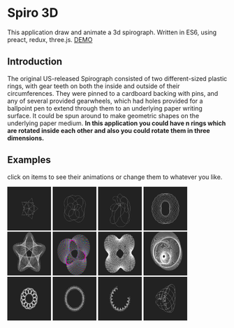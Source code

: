 # Spiro 3D

This application draw and animate a 3d spirograph. Written in ES6, using preact, redux, three.js. [DEMO](https://fingerpich.github.io/spiro3d/?QRQD1EQW2VS20VC1VPFqVQW10VS6VC1VPFqVQW10VS1VC54VPTqeVD2EQW10VS5VC1VPFqeVD3EeqVOQAFVHTqq)

## Introduction

The original US-released Spirograph consisted of two different-sized plastic rings, with gear teeth on both the inside and outside of their circumferences. They were pinned to a cardboard backing with pins, and any of several provided gearwheels, which had holes provided for a ballpoint pen to extend through them to an underlying paper writing surface. It could be spun around to make geometric shapes on the underlying paper medium.
**In this application you could have n rings which are rotated inside each other and also you could rotate them in three dimensions.**

## Examples
click on items to see their animations or change them to whatever you like.
 
[<img src="./examples/twisting star.png" width="100">](https://fingerpich.github.io/spiro3d/?QRQD1EQW8VS3VC89449VPTXVQW8VS28VC1VPFXZVD2EZVD3EZXVOQAFVHFVGTVJ20VI20XX )
[<img src="./examples/bubbles spin.png" width="100">](https://fingerpich.github.io/spiro3d/?QRQD1EQW2VS20VC91700VPTXVQW10VS6VC656VPTXVQW10VS1VC249VPFXZVD2EZVD3EZXVOQAFVHFVGTVJ360VI360XX)
[<img src="./examples/circulate source 3d.png" width="100">](https://fingerpich.github.io/spiro3d/?QRQD1EQW2VS20VC98799VPFXVQW10VS6VC2825VPTXVQW10VS1VC1520VPFXZVD2EQW10VS5VC614VPFXZVD3EZXVOQAFVHFVGTVJ360VI360XX)
[<img src="./examples/spining two galaxy.png" width="100">](https://fingerpich.github.io/spiro3d/?QRQD1EQW7VS3VC98692VPFXVQW2VS73VC2484VPFXVQW16VS19VC1152VPTXZVD2EZVD3EZXVOQAFVHFVGTVJ360VI360XX)
[<img src="./examples/swirl star.png" width="100">](https://fingerpich.github.io/spiro3d/?QRQD1EQW7VS2VC469VPFXVQW24VS212VC17809VPTXZVD2EZVD3EZXVOQAFVHFVGTVI320VJ320XX)
[<img src="./examples/animate RGB circles.png" width="100">](https://fingerpich.github.io/spiro3d/?QRQD1EQW10VS91VC57VPFXVQW7VS120VC10855VPTXZVD2EZVD3EZXVOQAFVHTVGTVI360VJ360XX)
[<img src="./examples/infinite.png" width="100">](https://fingerpich.github.io/spiro3d/?QRQD1EQW10VS91VC48VPFXVQW7VS120VC30054VPTXZVD2EZVD3EZXVOQAFVHFVGTVI273VJ364XX)
[<img src="./examples/multiverse.png" width="100">](https://fingerpich.github.io/spiro3d/?QRQD1EQW3VS90VC175VPFXVQW5VS1VC61405VPFXVQW8VS91VC7160VPTXZVD2EZVD3EZXVOQAFVHFVGTVI360VJ360XX)
[<img src="./examples/rose.png" width="100">](https://fingerpich.github.io/spiro3d/?QRQD1EQW3VS91VC175VPFXVQW7VS7VC57649VPTXZVD2EZVD3EZXVOQAFVHFVGTVI360VJ360XX)
[<img src="./examples/fencing.png" width="100">](https://fingerpich.github.io/spiro3d/?QRQD1EQW16VS3VC469VPFXVQW3VS165VC3909VPTXZVD2EZVD3EZXVOQAFVHFVGTVI320VJ320XX)
[<img src="./examples/fence drawing.png" width="100">](https://fingerpich.github.io/spiro3d/?QRQD1EQW16VS1VC469VPFXVQW3VS171VC90VPFXZVD2EZVD3EZXVOQAFVHFVGTVI29VJ320XX)
[<img src="./examples/infinite drawing.png" width="100">](http://localhost:8080/?QRQD1EQW10VS11VC146217VPFXZVD2EQW10VS6VC2190VPFXZVD3EQW10VS5VC14658VPTXZXVOQAFVHFVGTVJ360VI261VB1TXX)
